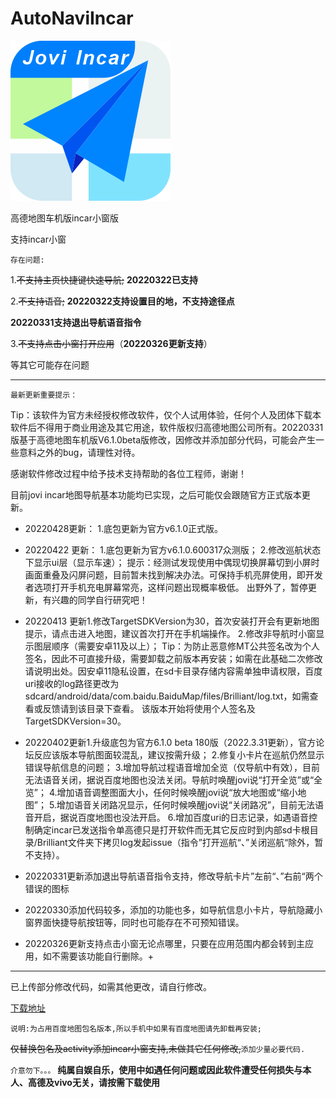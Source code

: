 # AutoNaviIncar

![image](截图预览/v3_icon.png)

高德地图车机版incar小窗版

支持incar小窗

`存在问题:`

1.~~不支持主页快捷键快速导航;~~
**20220322已支持**

2.~~不支持语音;~~
**20220322支持设置目的地，不支持途径点**

**20220331支持退出导航语音指令**

3.~~不支持点击小窗打开应用~~（**20220326更新支持**）

等其它可能存在问题

******************************************************************

`最新更新重要提示：`

Tip：该软件为官方未经授权修改软件，仅个人试用体验，任何个人及团体下载本软件后不得用于商业用途及其它用途，软件版权归高德地图公司所有。20220331版基于高德地图车机版V6.1.0beta版修改，因修改并添加部分代码，可能会产生一些意料之外的bug，请理性对待。

感谢软件修改过程中给予技术支持帮助的各位工程师，谢谢！

目前jovi incar地图导航基本功能均已实现，之后可能仅会跟随官方正式版本更新。

+ 20220428更新：
1.底包更新为官方v6.1.0正式版。

+ 20220422 更新：
1.底包更新为官方v6.1.0.600317众测版；
2.修改巡航状态下显示ui层（显示车速）；
提示：经测试发现使用中偶现切换屏幕切到小屏时画面重叠及闪屏问题，目前暂未找到解决办法。可保持手机亮屏使用，即开发者选项打开手机充电屏幕常亮，这样问题出现概率极低。
出野外了，暂停更新，有兴趣的同学自行研究吧！

+ 20220413 更新1.修改TargetSDKVersion为30，首次安装打开会有更新地图提示，请点击进入地图，建议首次打开在手机端操作。
2.修改非导航时小窗显示图层顺序（需要安卓11及以上）；
Tip：为防止恶意修MT公共签名改为个人签名，因此不可直接升级，需要卸载之前版本再安装；如需在此基础二次修改请说明出处。因安卓11隐私设置，在sd卡目录存储内容需单独申请权限，百度uri接收的log路径更改为sdcard/android/data/com.baidu.BaiduMap/files/Brilliant/log.txt，如需查看或反馈请到该目录下查看。
该版本开始将使用个人签名及TargetSDKVersion=30。

+ 20220402更新1.升级底包为官方6.1.0 beta 180版（2022.3.31更新），官方论坛反应该版本导航图面较混乱，建议按需升级；
2.修复小卡片在巡航仍然显示错误导航信息的问题；
3.增加导航过程语音增加全览（仅导航中有效），目前无法语音关闭，据说百度地图也没法关闭。导航时唤醒jovi说“打开全览”或“全览”；
4.增加语音调整图面大小，任何时候唤醒jovi说“放大地图或“缩小地图”；
5.增加语音关闭路况显示，任何时候唤醒jovi说“关闭路况”，目前无法语音开启，据说百度地图也没法开启。
6.增加百度uri的日志记录，如遇语音控制确定incar已发送指令单高德只是打开软件而无其它反应时到内部sd卡根目录/Brilliant文件夹下拷贝log发起issue（指令”打开巡航“、”关闭巡航“除外，暂不支持）。

+ 20220331更新添加退出导航语音指令支持，修改导航卡片”左前“、”右前“两个错误的图标

+ 20220330添加代码较多，添加的功能也多，如导航信息小卡片，导航隐藏小窗界面快捷导航按钮等，同时也可能存在不可预知错误。 

+ 20220326更新支持点击小窗无论点哪里，只要在应用范围内都会转到主应用，如不需要该功能自行删除。+

*****************************************************************

已上传部分修改代码，如需其他更改，请自行修改。

[下载地址](https://github.com/brilliantfeat/AutoNaviIncar/releases)

`说明:为占用百度地图包名版本,所以手机中如果有百度地图请先卸载再安装;`

~~仅替换包名及activity添加incar小窗支持,未做其它任何修改,~~`添加少量必要代码.`

`介意勿下。。。`
__纯属自娱自乐，使用中如遇任何问题或因此软件遭受任何损失与本人、高德及vivo无关，请按需下载使用__
